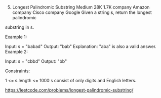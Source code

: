 5. Longest Palindromic Substring
Medium
28K
1.7K
company
Amazon
company
Cisco
company
Google
Given a string s, return the longest 
palindromic
 
substring
 in s.

 

Example 1:

Input: s = "babad"
Output: "bab"
Explanation: "aba" is also a valid answer.
Example 2:

Input: s = "cbbd"
Output: "bb"
 

Constraints:

1 <= s.length <= 1000
s consist of only digits and English letters.

https://leetcode.com/problems/longest-palindromic-substring/
